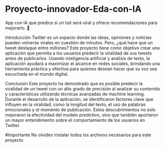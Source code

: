 # Proyecto-innovador-Eda-con-IA
App con IA que predice si un tuit será viral y ofrece recomendaciones para mejorarlo. 🚀

Introducción
Twitter es un espacio donde las ideas, opiniones y noticias pueden volverse virales en cuestión de minutos. Pero, ¿qué hace que un tweet destaque entre millones? Este proyecto tiene como objetivo crear una aplicación que permita a los usuarios predecir la viralidad de sus tweets antes de publicarlos. Usando inteligencia artificial y análisis de texto, la aplicación ayudará a maximizar el alcance en redes sociales, brindando una herramienta práctica y efectiva para quienes desean hacer que su voz sea escuchada en el mundo digital.

Conclusión
Este proyecto ha demostrado que es posible predecir la viralidad de un tweet con un alto grado de precisión al analizar su contenido y características utilizando técnicas avanzadas de machine learning. Durante el desarrollo de la aplicación, se identificaron factores clave que influyen en la viralidad, como la longitud del texto, el uso de palabras emocionales y el momento de publicación. Estos descubrimientos no solo mejoraron la efectividad del modelo predictivo, sino que también aportaron un mayor entendimiento sobre el comportamiento de los usuarios en Twitter.

#Importante
No olviden instalar todos los archivos necesarios para este proyecto
